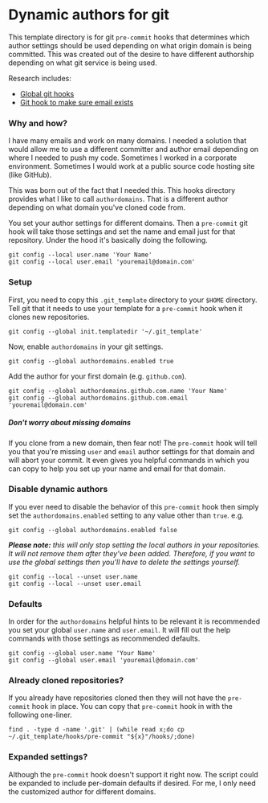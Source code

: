# Dynamic authors for git

This template directory is for git `pre-commit` hooks that determines which
author settings should be used depending on what origin domain is being
committed.  This was created out of the desire to have different authorship
depending on what git service is being used.

Research includes:

* [Global git hooks][global-hooks]
* [Git hook to make sure email exists][email-exists]

### Why and how?

I have many emails and work on many domains.  I needed a solution that would
allow me to use a different committer and author email depending on where I
needed to push my code.  Sometimes I worked in a corporate environment.
Sometimes I would work at a public source code hosting site (like GitHub).

This was born out of the fact that I needed this.  This hooks directory provides
what I like to call `authordomains`.  That is a different author depending on
what domain you've cloned code from.

You set your author settings for different domains.  Then a `pre-commit` git
hook will take those settings and set the name and email just for that
repository.  Under the hood it's basically doing the following.

    git config --local user.name 'Your Name'
    git config --local user.email 'youremail@domain.com'

### Setup

First, you need to copy this `.git_template` directory to your `$HOME`
directory.  Tell git that it needs to use your template for a `pre-commit` hook
when it clones new repositories.

    git config --global init.templatedir '~/.git_template'

Now, enable `authordomains` in your git settings.

    git config --global authordomains.enabled true

Add the author for your first domain (e.g. `github.com`).

    git config --global authordomains.github.com.name 'Your Name'
    git config --global authordomains.github.com.email 'youremail@domain.com'

##### Don't worry about missing domains

If you clone from a new domain, then fear not!  The `pre-commit` hook will tell
you that you're missing `user` and `email` author settings for that domain and
will abort your commit.  It even gives you helpful commands in which you can
copy to help you set up your name and email for that domain.

### Disable dynamic authors

If you ever need to disable the behavior of this `pre-commit` hook then simply
set the `authordomains.enabled` setting to any value other than `true`.  e.g.

    git config --global authordomains.enabled false

_**Please note:** this will only stop setting the local authors in your
repositories.  It will not remove them after they've been added.  Therefore, if
you want to use the global settings then you'll have to delete the settings
yourself._

    git config --local --unset user.name
    git config --local --unset user.email

### Defaults

In order for the `authordomains` helpful hints to be relevant it is recommended
you set your global `user.name` and `user.email`.  It will fill out the help
commands with those settings as recommended defaults.

    git config --global user.name 'Your Name'
    git config --global user.email 'youremail@domain.com'

### Already cloned repositories?

If you already have repositories cloned then they will not have the `pre-commit`
hook in place.  You can copy that `pre-commit` hook in with the following
one-liner.

    find . -type d -name '.git' | (while read x;do cp ~/.git_template/hooks/pre-commit "${x}"/hooks/;done)

### Expanded settings?

Although the `pre-commit` hook doesn't support it right now.  The script could
be expanded to include per-domain defaults if desired.  For me, I only need the
customized author for different domains.

[email-exists]: https://orrsella.com/2013/08/10/git-using-different-user-emails-for-different-repositories/
[global-hooks]: http://stackoverflow.com/questions/2293498/git-commit-hooks-global-settings
